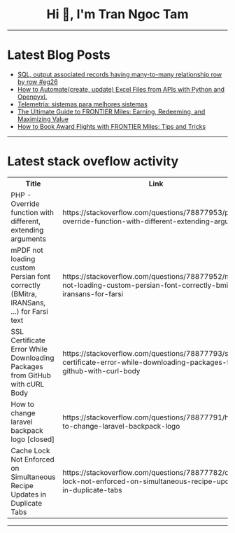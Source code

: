 <h1 align="center">Hi 👋, I'm Tran Ngoc Tam</h1>

---

# Latest Blog Posts 
<!-- BLOG-POST-LIST:START -->
- [SQL, output associated records having many-to-many relationship row by row #eg26](https://dev.to/esproc_spl/sql-output-associated-records-having-many-to-many-relationship-row-by-row-eg26-47m4)
- [How to Automate&lpar;create, update&rpar; Excel Files from APIs with Python and Openpyxl.](https://dev.to/michellebuchiokonicha/how-to-automatecreate-update-excel-files-from-apis-with-python-and-openpyxl-2148)
- [Telemetria: sistemas para melhores sistemas](https://dev.to/eduardo_charapa_4abcf68da/telemetria-sistemas-para-melhores-sistemas-5gh6)
- [The Ultimate Guide to FRONTIER Miles: Earning, Redeeming, and Maximizing Value](https://dev.to/zolotraveler/the-ultimate-guide-to-frontier-miles-earning-redeeming-and-maximizing-value-30a9)
- [How to Book Award Flights with FRONTIER Miles: Tips and Tricks](https://dev.to/zolotraveler/how-to-book-award-flights-with-frontier-miles-tips-and-tricks-49jk)
<!-- BLOG-POST-LIST:END -->

---

# Latest stack oveflow activity
<table>
  <tr><th>Title</th><th>Link</th></tr>
  <!-- STACKOVERFLOW:START --><tr><td>PHP - Override function with different, extending arguments</td><td>https://stackoverflow.com/questions/78877953/php-override-function-with-different-extending-arguments</td></tr><tr><td>mPDF not loading custom Persian font correctly &lpar;BMitra, IRANSans, ...&rpar; for Farsi text</td><td>https://stackoverflow.com/questions/78877952/mpdf-not-loading-custom-persian-font-correctly-bmitra-iransans-for-farsi</td></tr><tr><td>SSL Certificate Error While Downloading Packages from GitHub with cURL Body</td><td>https://stackoverflow.com/questions/78877793/ssl-certificate-error-while-downloading-packages-from-github-with-curl-body</td></tr><tr><td>How to change laravel backpack logo [closed]</td><td>https://stackoverflow.com/questions/78877791/how-to-change-laravel-backpack-logo</td></tr><tr><td>Cache Lock Not Enforced on Simultaneous Recipe Updates in Duplicate Tabs</td><td>https://stackoverflow.com/questions/78877782/cache-lock-not-enforced-on-simultaneous-recipe-updates-in-duplicate-tabs</td></tr><!-- STACKOVERFLOW:END -->
</table>

---


